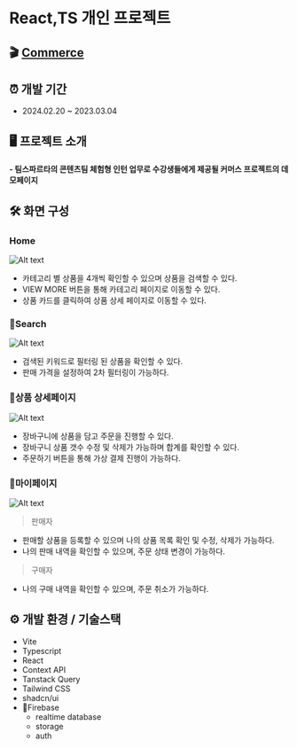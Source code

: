 # React,TS 개인 프로젝트
## 🎬 [Commerce](https://commerce-week-3.vercel.app/)

## ⏰ 개발 기간
- 2024.02.20 ~ 2023.03.04


## 🖥️ 프로젝트 소개
#### - 팀스파르타의 콘텐츠팀 체험형 인턴 업무로 수강생들에게 제공될 커머스 프로젝트의 데모페이지


## 🛠️ 화면 구성
### Home

![Alt text](image-2.png)

- 카테고리 별 상품을 4개씩 확인할 수 있으며 상품을 검색할 수 있다.
- VIEW MORE 버튼을 통해 카테고리 페이지로 이동할 수 있다.
- 상품 카드를 클릭하여 상품 상세 페이지로 이동할 수 있다.

### Search

![Alt text](image-1.png)

- 검색된 키워드로 필터링 된 상품을 확인할 수 있다.
- 판매 가격을 설정하여 2차 필터링이 가능하다.

### 상품 상세페이지

![Alt text](image.png)

- 장바구니에 상품을 담고 주문을 진행할 수 있다.
- 장바구니 상품 갯수 수정 및 삭제가 가능하며 합계를 확인할 수 있다.
- 주문하기 버튼을 통해 가상 결제 진행이 가능하다.

### 마이페이지

![Alt text](image.png)

> 판매자

- 판매할 상품을 등록할 수 있으며 나의 상품 목록 확인 및 수정, 삭제가 가능하다.
- 나의 판매 내역을 확인할 수 있으며, 주문 상태 변경이 가능하다.

> 구매자

- 나의 구매 내역을 확인할 수 있으며, 주문 취소가 가능하다.


## ⚙️ 개발 환경 / 기술스택

- Vite
- Typescript
- React
- Context API
- Tanstack Query
- Tailwind CSS
- shadcn/ui
- Firebase
  - realtime database 
  - storage
  - auth

